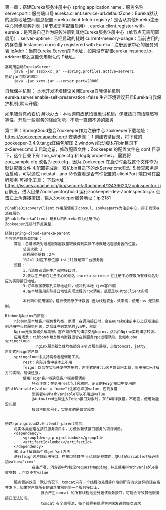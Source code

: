 第一章：搭建Eureka服务注册中心
	spring.application.name：服务名称
	server.port：服务端口号
	eureka.client.service-url.defaultZone：Eureka默认的服务地址空间信息配置
	eureka.client.fetch-registry：是否从其他Eureka注册中心同步服务列表（单节点无需配置启用）.
	eureka.client.register-with-eureka：是否将自己作为服务注册到其他Eureka服务注册中心（单节点无需配置启用）.
	server-uptime：已经启动的耗时
	current-memory-usage：当前占用的内存总量
	Instances currently registered with Eureka：注册到该中心的服务列表
	ipAddr：当前Eureka Server的IP地址，如果没有配置eureka.instance.ip-address那么这里使用默认的IP地址。
	
	高可用启动EurekaServer
		java -jar sssxxxx.jar --spring.profiles.active=server1
	启动jar包指定端口
		java -jar xxxx.jar --server.port=20000
		
自我保护机制：
	本地开发环境建议关闭Eureka自我保护机制
	eureka.server.enable-self-preservation=false
	生产环境建议开启Eureka自我保护机制(默认开启)
	
如果服务真的宕机
	解决办法：本地调用应该设置重试机制，保证接口网络延迟幂等性，开启一些服务的降级功能，不能一直调不通的服务
	
第二章：SpringCloud整合Zookeeper作为注册中心
	zookeeper下载地址：https://zookeeper.apache.org/
	安装步骤：
		1.创建安装目录，将下载的zookeeper-3.4.9.tar.gz压缩包解压
		2.windows启动脚本在bin目录下zkServer.cmd
		3.启动之前，修改配置文件；Zookeeper 的配置文件在 conf 目录下，这个目录下有 zoo_sample.cfg 和 log4j.properties，
		需要将 zoo_sample.cfg 改名为 zoo.cfg，因为 Zookeeper 在启动时会找这个文件作为默认配置文件
		4.配置完成后，双机bin目录下的zkServer.cmd启动
		5.检查服务是否启动，可以通过 netstat – ano 命令查看是否有你配置的 clientPort 端口号在监听服务
	可视化工具：
		下载地址：https://issues.apache.org/jira/secure/attachment/12436620/ZooInspector.zip
		解压，进入目录ZooInspector\build
		运行zookeeper-dev-ZooInspector.jar
		点击左上角连接按钮，输入Zookeeper服务地址：ip:2181

	@EnableDiscoveryClient 作用是使用于consul、zookeeper作为注册中心，用于发现与消费服务
	@EnableEurekaClient 是默认的Eureka作为注册中心
	Zookeeper是临时节点类型，
	
	搭建spring-cloud-eureka-parent
	手写客户端负载均衡：
		算法：总请求数对远程服务器数量取模得到实际下标就是远程服务器的位置，
			总请求数 1
			远程服务器数：2台
			1%2=1 对应下标位置List[1]就是第二台服务器
		流程：
			1.当消费者调用生产者时接口时，
			2.先以生产者在注册中心的别名 eureka-service 在注册中心获取所有该别名对应的实际接口地址，
			3.订单服务获取到实际地址后，缓冲到本地（jvm客户端）
			4.在本地使用实际接口地址实现远程的rpc调用。底层是以HttpClient实现
			
			本代码中使用强加，建议使用原子计数器 因为线程安全，效率高，使用cas 无锁机制。
			
	Ribbon与Nginx的区别：
		ribbon是本地客户端负载均衡，原理：在调用接口时，会在eureka注册中心上获取注册到注册中心的服务列表，之后缓冲到本地的jvm中，然后
		Nginx是服务端负载均衡，客户端所有的请求交给Nginx，然后由Nginx实现请求转发。
		应用场景：ribbon本地负载均衡器适合在微服务rpc远程调用，比如dubbo springcloud
				  nginx服务器负载均衡适合于针对服务器端，比如tomcat，jetty
	声明式Feign客户端
		springcloud中支持两种远程调用工具，
			rest：实际开发中基本上不用
			feign：以后在实际开发中常用的，声明式的Http客户端调用工具，采用接口+注解方式实现，易读性强，
			使用Feign客户端实现客户端远程调用
				特别注意：在使用restful风格时，定义的Feign接口中使用的@PathVariable(value = "name")注解必须加value，否则报错
				消费者中@PathVariable可以不用加value
				@Autowired注解注入Feign接口对象时，IDEA编译报错，不用管，使用功能没问题
				接口不能实例化，实例化的是其实现类
		
		
	搭建springcloud2.0-itwolf-parent项目，	
		将实体类创建在接口服务项目中，方便依赖该接口服务的项目调用，
		<dependency>
            <groupId>org.projectlombok</groupId>
            <artifactId>lombok</artifactId>
        </dependency>
		@Data注解自动生成get/set方法
		进行feign客户端调用接口，在接口项目中rest绑定参数时，@PathVariable注解必须加value="xxxx"
				在生产者、消费者中均制定requestMapping，并且使用@PathVariable接收参数 ，可以不写value
				
		服务雪崩效应：默认情况下，tomcat只有一个线程池处理客户端的所有请求这样的话在高并发下，如果客户端所有的请求堆积到同一个服务接口上，
					就会产生tomcat 的所有线程池去处理该服务接口，可能会导致其他服务接口无法访问。
					tomcat 有个线程池，每个线程去处理客户端发送的每次请求
					
		
		
		
		
		
		
		
		
		
		
		
	
		